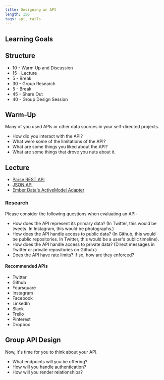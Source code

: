 ```yaml
---
title: Designing an API
length: 150
tags: api, rails
---
```


## Learning Goals

## Structure

* 10 - Warm Up and Discussion
* 15 - Lecture
* 5 - Break
* 30 - Group Research
* 5 - Break
* 45 - Share Out
* 40 - Group Design Session

## Warm-Up

Many of you used APIs or other data sources in your self-directed projects.

* How did you interact with the API?
* What were some of the limitations of the API?
* What are some things you liked about the API?
* What are some things that drove you nuts about it.

## Lecture

* [Parse REST API](https://parse.com/docs/rest)
* [JSON API](http://jsonapi.org)
* [Ember Data's ActiveModel Adapter](http://emberjs.com/api/data/classes/DS.ActiveModelAdapter.html)

### Research

Please consider the following questions when evaluating an API:

* How does the API represent its primary data? (In Twitter, this would be tweets. In Instagram, this would be photographs.)
* How does the API handle access to public data? (In Github, this would be public repositories. In Twitter, this would be a user's public timeline).
* How does the API handle access to private data? (Direct messages in Twitter or private repositories on Github.)
* Does the API have rate limits? If so, how are they enforced?

#### Recommended APIs

* Twitter
* Github
* Foursquare
* Instagram
* Facebook
* LinkedIn
* Slack
* Trello
* Pinterest
* Dropbox

## Group API Design

Now, it's time for you to think about your API.

* What endpoints will you be offering?
* How will you handle authentication?
* How will you render relationships?